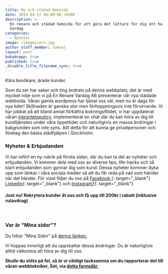 ```yaml
---
title: Ny och städad Hemsida
date: 2019-04-17 08:00:00 +0200
description: >-
  En renare och städad hemsida för att göra det lättare för dig att ha En Renare
  Vardag
categories:
  - Nyheter
image: /images/erv.jpg
author_staff_member: Samuel
layout: post
bokaknapp: true
published: true
_disable_title_filename_sync: true
---
```


K&auml;ra bes&ouml;kare, &auml;rade kunder.

Som du ser har saker och ting &auml;ndrats p&aring; denna webbplats; det &auml;r med mycket n&ouml;je som vi p&aring; En Renare Vardag AB presenterar v&aring;r nya st&auml;dade webbsida. V&aring;ran gamla wordpress har tj&auml;nat oss v&auml;l, men nu &auml;r dags f&ouml;r nya tider\! Skillnaden &auml;r ganska stor men f&ouml;rhoppningsvis inte f&ouml;rvirrande. Vi har jobbat p&aring; att bland annat f&ouml;rb&auml;ttra bokningsfl&ouml;det, vi har uppdaterat v&aring;ran [integritetspolicy,](/integritetspolicy/)&nbsp;implementerat en chat d&auml;r du kan h&ouml;ra av dig till kundtj&auml;nsten under v&aring;ra &ouml;ppettider och naturligtvis en massa &auml;ndringar i bakgrunden som inte syns. Allt detta f&ouml;r att kunna ge privatpersoner och f&ouml;retag den b&auml;sta st&auml;dhj&auml;lpen i Stockholm.

### Nyheter & Erbjudanden

Vi har inf&ouml;rt en ny rubrik p&aring; f&ouml;rsta sidan, d&auml;r du kan ta del av nyheter och erbjudanden. Vi kommer dela med oss av diverse tips, life-hacks och s&aring; klart erbjudanden som gynnar dig som kund. Dessa nyheter kommer dyka upp som l&auml;nkar i v&aring;ra sociala medier s&aring; att du f&aring;r reda p&aring; vad som h&auml;nder n&auml;r det h&auml;nder. F&ouml;r visst f&ouml;ljer du oss p&aring; [Facebook,](https://www.facebook.com/enrenarevardagAB/){: target="_blank"} [Linkedin](https://www.linkedin.com/company/en-renare-vardag-i-stockholm-ab/){: target="_blank"} och [Instagram?](https://www.instagram.com/enrenarevardag/){: target="_blank"}

#### Just nu\! Rekrytera kunder &aring;t oss och f&aring; upp till 200kr i rabatt (inklusive rutavdrag)

&nbsp;

### Var &auml;r "Mina sidor"?

Du hittar "Mina Sidor" p&aring; [denna l&auml;nken.](https://mitt.enrenarevardag.se)

Vi hoppas innerligt att du uppskattar dessa &auml;ndringar. Du &auml;r naturligtvis alltid v&auml;lkomna att h&ouml;ra av dig till oss.

**Skulle du st&ouml;ta p&aring; fel, s&aring; &auml;r vi v&auml;ldigt tacksamma om du rapporterar det till v&aring;ran webbtekniker, Set, via&nbsp;[detta formul&auml;r.](/kontakta-oss/)**